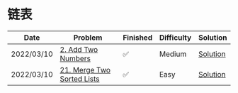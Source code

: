 # 链表
| Date       | Problem                                                                             | Finished | Difficulty | Solution                                        |
|------------|-------------------------------------------------------------------------------------|----------|------------|-------------------------------------------------|
| 2022/03/10 | [2. Add Two Numbers](https://leetcode.com/problems/add-two-numbers/)                | ✅        | Medium     | [Solution](./src/linkedlist/AddTwoNumbers.java) |
| 2022/03/10 | [21. Merge Two Sorted Lists](https://leetcode.com/problems/merge-two-sorted-lists/) | ✅        | Easy       | [Solution](./src/linkedlist/MergeTwoLists.java) |
